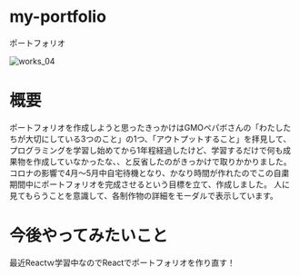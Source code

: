 # my-portfolio
ポートフォリオ

![works_04](https://user-images.githubusercontent.com/64426498/88481912-1eafb900-cf99-11ea-9f67-bd360a110931.png)


# 概要
ポートフォリオを作成しようと思ったきっかけはGMOペパボさんの「わたしたちが大切にしている3つのこと」の1つ、「アウトプットすること」を拝見して、
プログラミングを学習し始めてから1年程経過したけど、学習するだけで何も成果物を作成していなかったな、、と反省したのがきっかけで取りかかりました。
コロナの影響で4月～5月中自宅待機となり、かなり時間が作れたのでこの自粛期間中にポートフォリオを完成させるという目標を立て、作成しました。
人に見てもらうことを意識して、各制作物の詳細をモーダルで表示しています。

# 今後やってみたいこと
最近Reactｗ学習中なのでReactでポートフォリオを作り直す！
